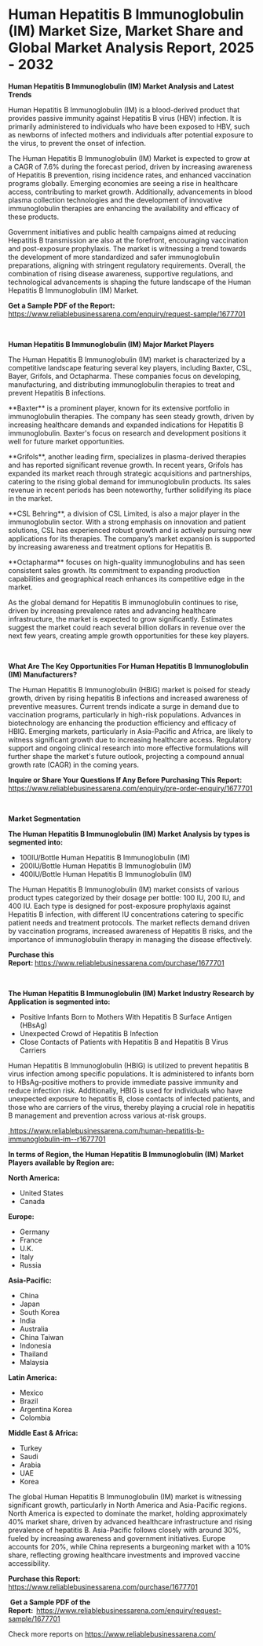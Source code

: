 <p><h1>Human Hepatitis B Immunoglobulin (IM) Market Size, Market Share and Global Market Analysis Report, 2025 - 2032</h1></p><p><strong>Human Hepatitis B Immunoglobulin (IM) Market Analysis and Latest Trends</strong></p>
<p><p>Human Hepatitis B Immunoglobulin (IM) is a blood-derived product that provides passive immunity against Hepatitis B virus (HBV) infection. It is primarily administered to individuals who have been exposed to HBV, such as newborns of infected mothers and individuals after potential exposure to the virus, to prevent the onset of infection. </p><p>The Human Hepatitis B Immunoglobulin (IM) Market is expected to grow at a CAGR of 7.6% during the forecast period, driven by increasing awareness of Hepatitis B prevention, rising incidence rates, and enhanced vaccination programs globally. Emerging economies are seeing a rise in healthcare access, contributing to market growth. Additionally, advancements in blood plasma collection technologies and the development of innovative immunoglobulin therapies are enhancing the availability and efficacy of these products. </p><p>Government initiatives and public health campaigns aimed at reducing Hepatitis B transmission are also at the forefront, encouraging vaccination and post-exposure prophylaxis. The market is witnessing a trend towards the development of more standardized and safer immunoglobulin preparations, aligning with stringent regulatory requirements. Overall, the combination of rising disease awareness, supportive regulations, and technological advancements is shaping the future landscape of the Human Hepatitis B Immunoglobulin (IM) Market.</p></p>
<p><strong>Get a Sample PDF of the Report:&nbsp;</strong> <a href="https://www.reliablebusinessarena.com/enquiry/request-sample/1677701?utm_campaign=2133&utm_medium=2&utm_source=Github&utm_content=ia&utm_term=25032025&utm_id=human-hepatitis-b-immunoglobulin-im">https://www.reliablebusinessarena.com/enquiry/request-sample/1677701</a></p>
<p>&nbsp;</p>
<p><strong>Human Hepatitis B Immunoglobulin (IM) Major Market Players</strong></p>
<p><p>The Human Hepatitis B Immunoglobulin (IM) market is characterized by a competitive landscape featuring several key players, including Baxter, CSL, Bayer, Grifols, and Octapharma. These companies focus on developing, manufacturing, and distributing immunoglobulin therapies to treat and prevent Hepatitis B infections.</p><p>**Baxter** is a prominent player, known for its extensive portfolio in immunoglobulin therapies. The company has seen steady growth, driven by increasing healthcare demands and expanded indications for Hepatitis B immunoglobulin. Baxter's focus on research and development positions it well for future market opportunities.</p><p>**Grifols**, another leading firm, specializes in plasma-derived therapies and has reported significant revenue growth. In recent years, Grifols has expanded its market reach through strategic acquisitions and partnerships, catering to the rising global demand for immunoglobulin products. Its sales revenue in recent periods has been noteworthy, further solidifying its place in the market.</p><p>**CSL Behring**, a division of CSL Limited, is also a major player in the immunoglobulin sector. With a strong emphasis on innovation and patient solutions, CSL has experienced robust growth and is actively pursuing new applications for its therapies. The company’s market expansion is supported by increasing awareness and treatment options for Hepatitis B.</p><p>**Octapharma** focuses on high-quality immunoglobulins and has seen consistent sales growth. Its commitment to expanding production capabilities and geographical reach enhances its competitive edge in the market.</p><p>As the global demand for Hepatitis B immunoglobulin continues to rise, driven by increasing prevalence rates and advancing healthcare infrastructure, the market is expected to grow significantly. Estimates suggest the market could reach several billion dollars in revenue over the next few years, creating ample growth opportunities for these key players.</p></p>
<p>&nbsp;</p>
<p><strong>What Are The Key Opportunities For Human Hepatitis B Immunoglobulin (IM) Manufacturers?</strong></p>
<p><p>The Human Hepatitis B Immunoglobulin (HBIG) market is poised for steady growth, driven by rising hepatitis B infections and increased awareness of preventive measures. Current trends indicate a surge in demand due to vaccination programs, particularly in high-risk populations. Advances in biotechnology are enhancing the production efficiency and efficacy of HBIG. Emerging markets, particularly in Asia-Pacific and Africa, are likely to witness significant growth due to increasing healthcare access. Regulatory support and ongoing clinical research into more effective formulations will further shape the market's future outlook, projecting a compound annual growth rate (CAGR) in the coming years.</p></p>
<p><strong>Inquire or Share Your Questions If Any Before Purchasing This Report:</strong> <a href="https://www.reliablebusinessarena.com/enquiry/pre-order-enquiry/1677701?utm_campaign=2133&utm_medium=2&utm_source=Github&utm_content=ia&utm_term=25032025&utm_id=human-hepatitis-b-immunoglobulin-im">https://www.reliablebusinessarena.com/enquiry/pre-order-enquiry/1677701</a></p>
<p>&nbsp;</p>
<p><strong>Market Segmentation</strong></p>
<p><strong>The Human Hepatitis B Immunoglobulin (IM) Market Analysis by types is segmented into:</strong></p>
<p><ul><li>100IU/Bottle Human Hepatitis B Immunoglobulin (IM)</li><li>200IU/Bottle Human Hepatitis B Immunoglobulin (IM)</li><li>400IU/Bottle Human Hepatitis B Immunoglobulin (IM)</li></ul></p>
<p><p>The Human Hepatitis B Immunoglobulin (IM) market consists of various product types categorized by their dosage per bottle: 100 IU, 200 IU, and 400 IU. Each type is designed for post-exposure prophylaxis against Hepatitis B infection, with different IU concentrations catering to specific patient needs and treatment protocols. The market reflects demand driven by vaccination programs, increased awareness of Hepatitis B risks, and the importance of immunoglobulin therapy in managing the disease effectively.</p></p>
<p><strong>Purchase this Report:&nbsp;</strong><a href="https://www.reliablebusinessarena.com/purchase/1677701?utm_campaign=2133&utm_medium=2&utm_source=Github&utm_content=ia&utm_term=25032025&utm_id=human-hepatitis-b-immunoglobulin-im">https://www.reliablebusinessarena.com/purchase/1677701</a></p>
<p>&nbsp;</p>
<p><strong>The Human Hepatitis B Immunoglobulin (IM) Market Industry Research by Application is segmented into:</strong></p>
<p><ul><li>Positive Infants Born to Mothers With Hepatitis B Surface Antigen (HBsAg)</li><li>Unexpected Crowd of Hepatitis B Infection</li><li>Close Contacts of Patients with Hepatitis B and Hepatitis B Virus Carriers</li></ul></p>
<p><p>Human Hepatitis B Immunoglobulin (HBIG) is utilized to prevent hepatitis B virus infection among specific populations. It is administered to infants born to HBsAg-positive mothers to provide immediate passive immunity and reduce infection risk. Additionally, HBIG is used for individuals who have unexpected exposure to hepatitis B, close contacts of infected patients, and those who are carriers of the virus, thereby playing a crucial role in hepatitis B management and prevention across various at-risk groups.</p></p>
<p><a href="https://www.reliablebusinessarena.com/human-hepatitis-b-immunoglobulin-im--r1677701?utm_campaign=2133&utm_medium=2&utm_source=Github&utm_content=ia&utm_term=25032025&utm_id=human-hepatitis-b-immunoglobulin-im">&nbsp;https://www.reliablebusinessarena.com/human-hepatitis-b-immunoglobulin-im--r1677701</a></p>
<p><strong>In terms of Region, the Human Hepatitis B Immunoglobulin (IM) Market Players available by Region are:</strong></p>
<p>
    <p> <strong> North America: </strong>
        <ul>
            <li>United States</li>
            <li>Canada</li>
        </ul>
        </p> 
    <p> <strong> Europe: </strong>
        <ul>
            <li>Germany</li>
            <li>France</li>
            <li>U.K.</li>
            <li>Italy</li>
            <li>Russia</li>
        </ul>
        </p> 
    <p> <strong> Asia-Pacific: </strong>
        <ul>
            <li>China</li>
            <li>Japan</li>
            <li>South Korea</li>
            <li>India</li>
            <li>Australia</li>
            <li>China Taiwan</li>
            <li>Indonesia</li>
            <li>Thailand</li>
            <li>Malaysia</li>
        </ul>
        </p> 
    <p> <strong> Latin America: </strong>
        <ul>
            <li>Mexico</li>
            <li>Brazil</li>
            <li>Argentina Korea</li>
            <li>Colombia</li>
        </ul>
        </p> 
    <p> <strong> Middle East & Africa: </strong>
        <ul>
            <li>Turkey</li>
            <li>Saudi</li>
            <li>Arabia</li>
            <li>UAE</li>
            <li>Korea</li>
        </ul>
    </p>
    </p>
<p><p>The global Human Hepatitis B Immunoglobulin (IM) market is witnessing significant growth, particularly in North America and Asia-Pacific regions. North America is expected to dominate the market, holding approximately 40% market share, driven by advanced healthcare infrastructure and rising prevalence of hepatitis B. Asia-Pacific follows closely with around 30%, fueled by increasing awareness and government initiatives. Europe accounts for 20%, while China represents a burgeoning market with a 10% share, reflecting growing healthcare investments and improved vaccine accessibility.</p></p>
<p><strong>Purchase this Report: </strong><a href="https://www.reliablebusinessarena.com/purchase/1677701?utm_campaign=2133&utm_medium=2&utm_source=Github&utm_content=ia&utm_term=25032025&utm_id=human-hepatitis-b-immunoglobulin-im">https://www.reliablebusinessarena.com/purchase/1677701</a></p>
<p>&nbsp;<strong>Get a Sample PDF of the Report:&nbsp;&nbsp;</strong><a href="https://www.reliablebusinessarena.com/enquiry/request-sample/1677701?utm_campaign=2133&utm_medium=2&utm_source=Github&utm_content=ia&utm_term=25032025&utm_id=human-hepatitis-b-immunoglobulin-im">https://www.reliablebusinessarena.com/enquiry/request-sample/1677701</a></p>
<p><strong></strong></p>
<p>Check more reports on <a href="https://www.reliablebusinessarena.com/?utm_campaign=2133&utm_medium=2&utm_source=Github&utm_content=ia&utm_term=25032025&utm_id=human-hepatitis-b-immunoglobulin-im">https://www.reliablebusinessarena.com/</a></p>
